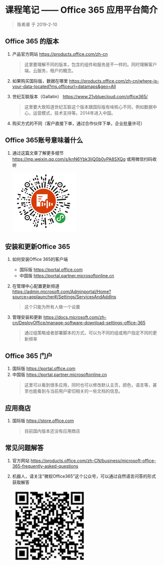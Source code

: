 # 课程笔记 —— Office 365 应用平台简介

> 陈希章 于 2019-2-10

## Office 365 的版本

1. 产品官方网站 <https://products.office.com/zh-cn>
    >这里要理解不同的版本，包含的组件和服务是不一样的。同时理解客户端，云服务，租户的概念。

1. 如果购买国际版，数据在哪里 <https://products.office.com/zh-cn/where-is-your-data-located?ms.officeurl=datamaps&geo=All>

1. 世纪互联版本（Gallatin） <https://www.21vbluecloud.com/office365/>
    >这里要大致知道世纪互联这个版本跟国际版有啥核心不同，例如数据中心，运营模式，技术支持等。2014年进入中国。

1. 购买方式的不同（客户直接下单，通过合作伙伴下单，企业批量许可）

## Office 365账号意味着什么

1. 通过这篇文章了解更多细节 <https://mp.weixin.qq.com/s/knN6Ybk3IjQ0b0yPA8SXQg> 或用微信扫码收听

    ![Office 365账号意味着什么](images/image1.png)

## 安装和更新Office 365

1. 如何安装Office 365的客户端
    * 国际版 <https://portal.office.com>
    * 中国版 <https://portal.partner.microsoftonline.cn>

1. 在管理中心配置更新频道 <https://admin.microsoft.com/Adminportal/Home?source=applauncher#/Settings/ServicesAndAddIns>
    >这个只能为所有人做一个设置

1. 管理安装和更新 <https://docs.microsoft.com/zh-cn/DeployOffice/manage-software-download-settings-office-365>
    >通过组策略或者部署脚本的方式，可以为不同的组或用户指定不同的更新频率

## Office 365 门户

1. 国际版 <https://portal.office.com>
1. 中国版 <https://portal.partner.microsoftonline.cn>
    >这里可以看到很多应用，同时也可以修改默认主页，颜色，语言等，甚至也能看到与当前用户密切相关的一些文档的信息。

## 应用商店

1. 国际版 <https://store.office.com>
    >目前国内版本还没有应用商店

## 常见问题解答

1. 官方网站 <https://products.office.com/zh-CN/business/microsoft-office-365-frequently-asked-questions> 
1. 机器人，请关注"微软Office365”这个公众号，可以通过自然语言问答的形式获取解答

    ![微软Office365官方公众号](images/2019-02-13-11-37-08.png)
